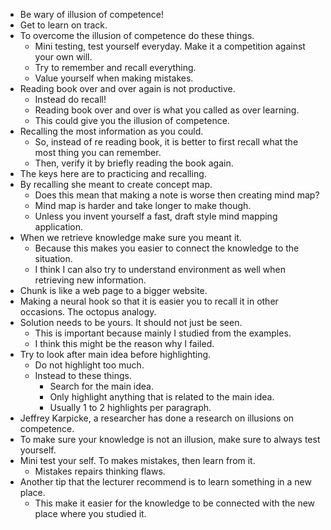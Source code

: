 * Be wary of illusion of competence!
* Get to learn on track.
* To overcome the illusion of competence do these things.
    * Mini testing, test yourself everyday. Make it a competition against your own will.
    * Try to remember and recall everything.
    * Value yourself when making mistakes.
* Reading book over and over again is not productive.
    * Instead do recall!
    * Reading book over and over is what you called as over learning.
    * This could give you the illusion of competence.
* Recalling the most information as you could.
    * So, instead of re reading book, it is better to first recall what the most thing you can remember.
    * Then, verify it by briefly reading the book again.
* The keys here are to practicing and recalling.
* By recalling she meant to create concept map.
    * Does this mean that making a note is worse then creating mind map?
    * Mind map is harder and take longer to make though.
    * Unless you invent yourself a fast, draft style mind mapping application.
* When we retrieve knowledge make sure you meant it.
    * Because this makes you easier to connect the knowledge to the situation.
    * I think I can also try to understand environment as well when retrieving new information.
* Chunk is like a web page to a bigger website.
* Making a neural hook so that it is easier you to recall it in other occasions. The octopus analogy.
* Solution needs to be yours. It should not just be seen.
    * This is important because mainly I studied from the examples.
    * I think this might be the reason why I failed.
* Try to look after main idea before highlighting.
    * Do not highlight too much.
    * Instead to these things.
        * Search for the main idea.
        * Only highlight anything that is related to the main idea.
        * Usually 1 to 2 highlights per paragraph.
* Jeffrey Karpicke, a researcher has done a research on illusions on competence.
* To make sure your knowledge is not an illusion, make sure to always test yourself.
* Mini test your self. To makes mistakes, then learn from it.
    * Mistakes repairs thinking flaws.
* Another tip that the lecturer recommend is to learn something in a new place.
    * This make it easier for the knowledge to be connected with the new place where you studied it.